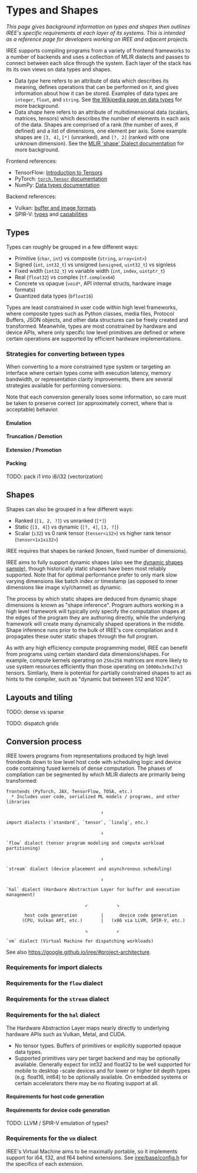 # Types and Shapes

_This page gives background information on types and shapes then outlines IREE's
specific requirements at each layer of its systems. This is intended as a
reference page for developers working on IREE and adjacent projects._

IREE supports compiling programs from a variety of frontend frameworks to a
number of backends and uses a collection of MLIR dialects and passes to connect
between each slice through the system. Each layer of the stack has its its own
views on data types and shapes.

* Data _type_ here refers to an attribute of data which describes its meaning,
  defines operations that can be performed on it, and gives information about
  how it can be stored. Examples of data types are `integer`, `float`, and
  `string`. See [the Wikipedia page on data types](https://en.wikipedia.org/wiki/Data_type)
  for more background.
* Data _shape_ here refers to an attribute of multidimensional data (scalars,
  matrices, tensors) which describes the number of elements in each axis of the
  data. Shapes are comprised of a rank (the number of axes, if defined) and a
  list of dimensions, one element per axis. Some example shapes are `[3, 4]`,
  `[*]` (unranked), and `[?, 2]` (ranked with one unknown dimension). See the
  [MLIR 'shape' Dialect documentation](https://mlir.llvm.org/docs/Dialects/ShapeDialect/)
  for more background.

Frontend references:

* TensorFlow: [Introduction to Tensors](https://www.tensorflow.org/guide/tensor)
* PyTorch: [`torch.Tensor` documentation](https://pytorch.org/docs/stable/tensors.html)
* NumPy: [Data types documentation](https://numpy.org/doc/stable/user/basics.types.html)

Backend references:

* Vulkan: [buffer and image formats](https://www.khronos.org/registry/vulkan/specs/1.0/html/vkspec.html#formats)
* SPIR-V: [types](https://www.khronos.org/registry/SPIR-V/specs/1.0/SPIRV.html#_types) and [capabilities](https://www.khronos.org/registry/SPIR-V/specs/1.0/SPIRV.html#_a_id_capability_a_capability)

## Types

Types can roughly be grouped in a few different ways:

* Primitive (`char`, `int`) vs composite (`string`, `array<int>`)
* Signed (`int`, `int32_t`) vs unsigned (`unsigned`, `uint32_t`) vs signless
* Fixed width (`int32_t`) vs variable width (`int`, `index`, `uintptr_t`)
* Real (`float32`) vs complex (`tf.complex64`)
* Concrete vs opaque (`void*`, API internal structs, hardware image formats)
* Quantized data types (`bfloat16`)

Types are least constrained in user code within high level frameworks, where
composite types such as Python classes, media files, Protocol Buffers, JSON
objects, and other data structures can be freely created and transformed.
Meanwhile, types are most constrained by hardware and device APIs, where only
specific low level primitives are defined or where certain operations are
supported by efficient hardware implementations.

### Strategies for converting between types

When converting to a more constrained type system or targeting an interface
where certain types come with execution latency, memory bandwidth, or
representation clarity improvements, there are several strategies available for
performing conversions.

Note that each conversion generally loses some information, so care must be
taken to preserve correct (or approximately correct, where that is acceptable)
behavior.

#### Emulation

#### Truncation / Demotion

#### Extension / Promotion

#### Packing

TODO: pack i1 into i8/i32 (vectorization)

## Shapes

Shapes can also be grouped in a few different ways:

* Ranked (`[1, 2, ?]`) vs unranked (`[*]`)
* Static (`[3, 4]`) vs dynamic (`[?, 4]`, `[3, ?]`)
* Scalar (`i32`) vs 0 rank tensor (`tensor<i32>`) vs higher rank tensor
  (`tensor<1x1xi32>`)

IREE requires that shapes be ranked (known, fixed number of dimensions).

IREE aims to fully support dynamic shapes (also see the
[dynamic shapes sample](https://github.com/google/iree/tree/main/iree/samples/dynamic_shapes)),
though historically static shapes have been most reliably supported. Note that
for optimal performance prefer to only mark slow varying dimensions like batch
index or timestamp (as opposed to inner dimensions like image x/y/channel) as
dynamic.

The process by which static shapes are deduced from dynamic shape dimensions is
known as "shape inference". Program authors working in a high level framework
will typically only specify the computation shapes at the edges of the program
they are authoring directly, while the underlying framework will create many
dynamically shaped operations in the middle. Shape inference runs prior to the
bulk of IREE's core compilation and it propagates these outer static shapes
through the full program.

As with any high efficiency compute programming model, IREE can benefit from
programs using certain standard data dimensions/shapes. For example, compute
kernels operating on `256x256` matrices are more likely to use system resources
efficiently than those operating on `10000x3x9x17x3` tensors. Similarly, there
is potential for partially constrained shapes to act as hints to the compiler,
such as "dynamic but between 512 and 1024".

## Layouts and tiling

TODO: dense vs sparse

TODO: dispatch grids

## Conversion process

IREE lowers programs from representations produced by high level frondends down
to low level host code with scheduling logic and device code containing fused
kernels of dense computation. The phases of compilation can be segmented by
which MLIR dialects are primarily being transformed:

```
frontends (PyTorch, JAX, TensorFlow, TOSA, etc.)
  * Includes user code, serialized ML models / programs, and other libraries

                                    ↓

import dialects (`standard`, `tensor`, `linalg`, etc.)

                                    ↓

`flow` dialect (tensor program modeling and compute workload partitioning)

                                    ↓

`stream` dialect (device placement and asynchronous scheduling)

                                    ↓

`hal` dialect (Hardware Abstraction Layer for buffer and execution management)

                              ↙           ↘

       host code generation         |      device code generation
      (CPU, Vulkan API, etc.)       |   (x86 via LLVM, SPIR-V, etc.)

                              ↘           ↙

`vm` dialect (Virtual Machine for dispatching workloads)
```

See also https://google.github.io/iree/#project-architecture.

### Requirements for import dialects

### Requirements for the `flow` dialect

### Requirements for the `stream` dialect

### Requirements for the `hal` dialect

The Hardware Abstraction Layer maps nearly directly to underlying hardware APIs
such as Vulkan, Metal, and CUDA.

* No tensor types. Buffers of primitives or explicitly supported opaque data
  types.
* Supported primitives vary per target backend and may be optionally available.
  Generally expect for int32 and float32 to be well supported for mobile to
  desktop -scale devices and for lower or higher bit depth types (e.g. float16,
  int64) to be optionally available. On embedded systems or certain
  accelerators there may be no floating support at all.

#### Requirements for host code generation

#### Requirements for device code generation

TODO: LLVM / SPIR-V emulation of types?

### Requirements for the `vm` dialect

IREE's Virtual Machine aims to be maximally portable, so it implements support
for i64, f32, and f64 behind extensions. See
[iree/base/config.h](https://github.com/google/iree/blob/main/iree/base/config.h)
for the specifics of each extension.
